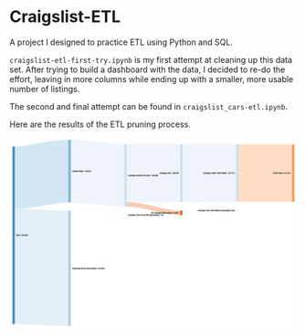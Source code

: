 # Craigslist-ETL
A project I designed to practice ETL using Python and SQL. 

`craigslist-etl-first-try.ipynb` is my first attempt at cleaning up this data set. After trying to build a dashboard with the data, I decided to re-do the effort, leaving in more columns while ending up with a smaller, more usable number of listings. 

The second and final attempt can be found in `craigslist_cars-etl.ipynb`.

Here are the results of the ETL pruning process.

![Sankey Plot](Images/sankey.png)
